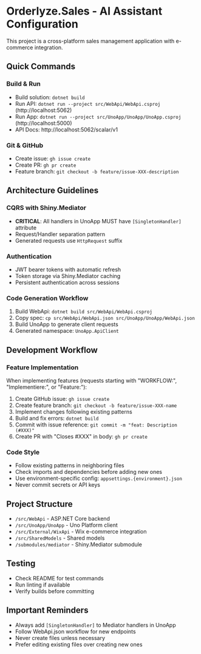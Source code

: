 # Orderlyze.Sales - AI Assistant Configuration

This project is a cross-platform sales management application with e-commerce integration.

## Quick Commands

### Build & Run
- Build solution: `dotnet build`
- Run API: `dotnet run --project src/WebApi/WebApi.csproj` (http://localhost:5062)
- Run App: `dotnet run --project src/UnoApp/UnoApp/UnoApp.csproj` (http://localhost:5000)
- API Docs: http://localhost:5062/scalar/v1

### Git & GitHub
- Create issue: `gh issue create`
- Create PR: `gh pr create`
- Feature branch: `git checkout -b feature/issue-XXX-description`

## Architecture Guidelines

### CQRS with Shiny.Mediator
- **CRITICAL**: All handlers in UnoApp MUST have `[SingletonHandler]` attribute
- Request/Handler separation pattern
- Generated requests use `HttpRequest` suffix

### Authentication
- JWT bearer tokens with automatic refresh
- Token storage via Shiny.Mediator caching
- Persistent authentication across sessions

### Code Generation Workflow
1. Build WebApi: `dotnet build src/WebApi/WebApi.csproj`
2. Copy spec: `cp src/WebApi/WebApi.json src/UnoApp/UnoApp/WebApi.json`
3. Build UnoApp to generate client requests
4. Generated namespace: `UnoApp.ApiClient`

## Development Workflow

### Feature Implementation
When implementing features (requests starting with "WORKFLOW:", "Implementiere:", or "Feature:"):
1. Create GitHub issue: `gh issue create`
2. Create feature branch: `git checkout -b feature/issue-XXX-name`
3. Implement changes following existing patterns
4. Build and fix errors: `dotnet build`
5. Commit with issue reference: `git commit -m "feat: Description (#XXX)"`
6. Create PR with "Closes #XXX" in body: `gh pr create`

### Code Style
- Follow existing patterns in neighboring files
- Check imports and dependencies before adding new ones
- Use environment-specific config: `appsettings.{environment}.json`
- Never commit secrets or API keys

## Project Structure
- `/src/WebApi` - ASP.NET Core backend
- `/src/UnoApp/UnoApp` - Uno Platform client
- `/src/External/WixApi` - Wix e-commerce integration
- `/src/SharedModels` - Shared models
- `/submodules/mediator` - Shiny.Mediator submodule

## Testing
- Check README for test commands
- Run linting if available
- Verify builds before committing

## Important Reminders
- Always add `[SingletonHandler]` to Mediator handlers in UnoApp
- Follow WebApi.json workflow for new endpoints
- Never create files unless necessary
- Prefer editing existing files over creating new ones